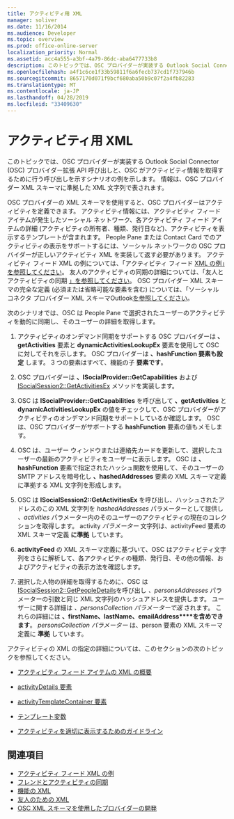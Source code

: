 ```yaml
---
title: アクティビティ用 XML
manager: soliver
ms.date: 11/16/2014
ms.audience: Developer
ms.topic: overview
ms.prod: office-online-server
localization_priority: Normal
ms.assetid: acc4a555-a3bf-4a79-86dc-aba6477733b8
description: このトピックでは、OSC プロバイダーが実装する Outlook Social Connector (OSC) プロバイダー拡張 API 呼び出しと、OSC がアクティビティ情報を取得するために行う呼び出しを示すシナリオの例を示します。 情報は、OSC プロバイダー XML スキーマに準拠した XML 文字列で表されます。
ms.openlocfilehash: a4f1c6ce1f33b59811f6a6fecb737cd1f737946b
ms.sourcegitcommit: 8657170d071f9bcf680aba50b9c07f2a4fb82283
ms.translationtype: MT
ms.contentlocale: ja-JP
ms.lasthandoff: 04/28/2019
ms.locfileid: "33409630"
---
```

# <a name="xml-for-activities"></a>アクティビティ用 XML

このトピックでは、OSC プロバイダーが実装する Outlook Social Connector (OSC) プロバイダー拡張 API 呼び出しと、OSC がアクティビティ情報を取得するために行う呼び出しを示すシナリオの例を示します。 情報は、OSC プロバイダー XML スキーマに準拠した XML 文字列で表されます。
  
OSC プロバイダーの XML スキーマを使用すると、OSC プロバイダーはアクティビティを定義できます。 アクティビティ情報には、アクティビティ フィード アイテムが発生したソーシャル ネットワーク、各アクティビティ フィード アイテムの詳細 (アクティビティの所有者、種類、発行日など)、アクティビティを表示するテンプレートが含まれます。 People Pane または Contact Card でのアクティビティの表示をサポートするには、ソーシャル ネットワークの OSC プロバイダーが正しいアクティビティ XML を実装して返す必要があります。 アクティビティ フィード XML の例については、「アクティビティ フィード [XML の例」を参照してください](activity-feed-xml-example.md)。 友人のアクティビティの同期の詳細については、「友人とアクティビティの同期 [」を参照してください](synchronizing-friends-and-activities.md)。 OSC プロバイダー XML スキーマの完全な定義 (必須または省略可能な要素を含む) については、「ソーシャル コネクタ プロバイダー XML スキーマOutlook[を参照してください](outlook-social-connector-provider-xml-schema.md)。 
  
次のシナリオでは、OSC は People Pane で選択されたユーザーのアクティビティを動的に同期し、そのユーザーの詳細を取得します。
  
1. アクティビティのオンデマンド同期をサポートする OSC プロバイダーは **、getActivities** 要素と **dynamicActivitiesLookupEx** 要素を使用して OSC に対してそれを示します。 OSC プロバイダーは **、hashFunction 要素も設定** します。 3 つの要素はすべて、機能の子 **要素です**。 
    
2. OSC プロバイダーは **、ISocialProvider::GetCapabilities** および [ISocialSession2::GetActivitiesEx](isocialsession2-getactivitiesex.md) メソッドを実装します。 
    
3. OSC は **ISocialProvider::GetCapabilities** を呼び出して **、getActivities** と **dynamicActivitiesLookupEx** の値をチェックして、OSC プロバイダーがアクティビティのオンデマンド同期をサポートしているか確認します。 OSC は、OSC プロバイダーがサポートする **hashFunction** 要素の値もメモします。 
    
4. OSC は、ユーザー ウィンドウまたは連絡先カードを更新して、選択したユーザーの最新のアクティビティをユーザーに表示します。 OSC は **、hashFunction** 要素で指定されたハッシュ関数を使用して、そのユーザーの SMTP アドレスを暗号化し **、hashedAddresses** 要素の XML スキーマ定義に準拠する XML 文字列を形成します。 
    
5. OSC は **ISocialSession2::GetActivitiesEx** を呼び出し、ハッシュされたアドレスのこの XML 文字列を  _hashedAddresses_ パラメーターとして提供し  _、activities_ パラメーター内のそのユーザーのアクティビティの現在のコレクションを取得します。 activity  _パラメーター_ 文字列は、activityFeed 要素の XML スキーマ定義 **に準拠** しています。 
    
6. **activityFeed** の XML スキーマ定義に基づいて、OSC はアクティビティ文字列をさらに解析して、各アクティビティの種類、発行日、その他の情報、およびアクティビティの表示方法を確認します。 
    
7. 選択した人物の詳細を取得するために、OSC は [ISocialSession2::GetPeopleDetails](isocialsession2-getpeopledetails.md)を呼び出し  _、personsAddresses_ パラメーターの引数と同じ XML 文字列のハッシュアドレスを提供します。 ユーザーに関する詳細は  _、personsCollection パラメーターで返_ されます。 これらの詳細には **、firstName、lastName、emailAddress****を含めできます**。  _personsCollection パラメーター_ は、person 要素の XML スキーマ定義に **準拠** しています。 
    
アクティビティの XML の指定の詳細については、このセクションの次のトピックを参照してください。
  
- [アクティビティ フィード アイテムの XML の概要](overview-of-xml-for-an-activity-feed-item.md)
    
- [activityDetails 要素](activitydetails-element.md)
    
- [activityTemplateContainer 要素](activitytemplatecontainer-element.md)
    
- [テンプレート変数](template-variables.md)
    
- [アクティビティを適切に表示するためのガイドライン](guidelines-for-properly-displaying-activities.md)
    
## <a name="see-also"></a>関連項目

- [アクティビティ フィード XML の例](activity-feed-xml-example.md)  
- [フレンドとアクティビティの同期](synchronizing-friends-and-activities.md) 
- [機能の XML](xml-for-capabilities.md)  
- [友人のための XML](xml-for-friends.md)
- [OSC XML スキーマを使用したプロバイダーの開発](developing-a-provider-with-the-osc-xml-schema.md)

